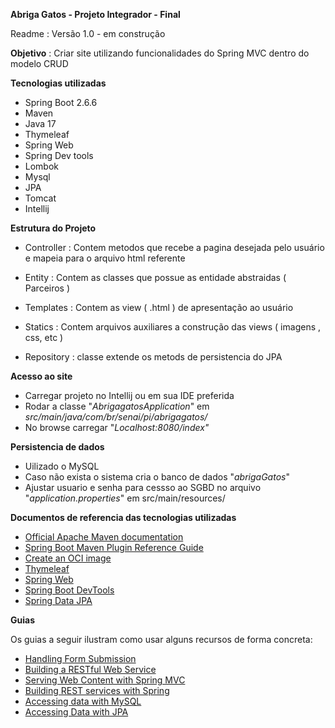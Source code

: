 **Abriga Gatos - Projeto Integrador - Final** 

Readme : Versão 1.0 - em construção 

**Objetivo** : Criar site utilizando funcionalidades do Spring MVC dentro do modelo CRUD

**Tecnologias utilizadas**

- Spring Boot 2.6.6
- Maven
- Java 17
- Thymeleaf
- Spring Web
- Spring Dev tools
- Lombok
- Mysql
- JPA 
- Tomcat
- Intellij 

**Estrutura do Projeto** 

- Controller : Contem metodos que recebe a pagina desejada pelo usuário  e mapeia para o arquivo html referente

- Entity : Contem as classes que possue as entidade abstraidas ( Parceiros )  

- Templates : Contem as view ( .html ) de apresentação ao usuário

- Statics : Contem arquivos auxiliares a construção das views ( imagens , css, etc )

- Repository : classe extende os metods de persistencia do JPA

  

**Acesso ao site** 

- Carregar projeto no Intellij ou em sua IDE preferida
- Rodar a classe "*AbrigagatosApplication*" em *src/main/java/com/br/senai/pi/abrigagatos/*
- No browse carregar "*Localhost:8080/index"*



**Persistencia de dados**

- Uilizado o MySQL
- Caso não exista o sistema cria o banco de dados "*abrigaGatos*" 
- Ajustar usuario  e senha para cessso ao SGBD no arquivo "*application.properties*" em src/main/resources/



**Documentos de referencia das tecnologias utilizadas** 

* [Official Apache Maven documentation](https://maven.apache.org/guides/index.html)
* [Spring Boot Maven Plugin Reference Guide](https://docs.spring.io/spring-boot/docs/2.6.5/maven-plugin/reference/html/)
* [Create an OCI image](https://docs.spring.io/spring-boot/docs/2.6.5/maven-plugin/reference/html/#build-image)
* [Thymeleaf](https://docs.spring.io/spring-boot/docs/2.6.5/reference/htmlsingle/#boot-features-spring-mvc-template-engines)
* [Spring Web](https://docs.spring.io/spring-boot/docs/2.6.5/reference/htmlsingle/#boot-features-developing-web-applications)
* [Spring Boot DevTools](https://docs.spring.io/spring-boot/docs/2.6.5/reference/htmlsingle/#using-boot-devtools)
* [Spring Data JPA](https://docs.spring.io/spring-boot/docs/2.6.5/reference/htmlsingle/#boot-features-jpa-and-spring-data)

**Guias**

Os guias a seguir ilustram como usar alguns recursos de forma concreta:

* [Handling Form Submission](https://spring.io/guides/gs/handling-form-submission/)
* [Building a RESTful Web Service](https://spring.io/guides/gs/rest-service/)
* [Serving Web Content with Spring MVC](https://spring.io/guides/gs/serving-web-content/)
* [Building REST services with Spring](https://spring.io/guides/tutorials/bookmarks/)
* [Accessing data with MySQL](https://spring.io/guides/gs/accessing-data-mysql/)
* [Accessing Data with JPA](https://spring.io/guides/gs/accessing-data-jpa/)

